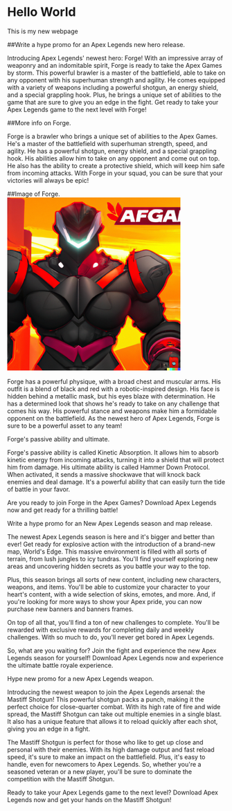 # Hello World
This is my new webpage

##Write a hype promo for an Apex Legends new hero release.

Introducing Apex Legends' newest hero: Forge! With an impressive array of weaponry and an indomitable spirit, Forge is ready to take the Apex Games by storm. This powerful brawler is a master of the battlefield, able to take on any opponent with his superhuman strength and agility. He comes equipped with a variety of weapons including a powerful shotgun, an energy shield, and a special grappling hook. Plus, he brings a unique set of abilities to the game that are sure to give you an edge in the fight. Get ready to take your Apex Legends game to the next level with Forge!

##More info on Forge.

Forge is a brawler who brings a unique set of abilities to the Apex Games. He's a master of the battlefield with superhuman strength, speed, and agility. He has a powerful shotgun, energy shield, and a special grappling hook. His abilities allow him to take on any opponent and come out on top. He also has the ability to create a protective shield, which will keep him safe from incoming attacks. With Forge in your squad, you can be sure that your victories will always be epic!

##Image of Forge.
<br>
<img src="forge1.png" width="400">

Forge has a powerful physique, with a broad chest and muscular arms. His outfit is a blend of black and red with a robotic-inspired design. His face is hidden behind a metallic mask, but his eyes blaze with determination. He has a determined look that shows he's ready to take on any challenge that comes his way. His powerful stance and weapons make him a formidable opponent on the battlefield. As the newest hero of Apex Legends, Forge is sure to be a powerful asset to any team!

Forge's passive ability and ultimate. 

Forge's passive ability is called Kinetic Absorption. It allows him to absorb kinetic energy from incoming attacks, turning it into a shield that will protect him from damage. His ultimate ability is called Hammer Down Protocol. When activated, it sends a massive shockwave that will knock back enemies and deal damage. It's a powerful ability that can easily turn the tide of battle in your favor.

Are you ready to join Forge in the Apex Games? Download Apex Legends now and get ready for a thrilling battle!

Write a hype promo for an New Apex Legends season and map release.

The newest Apex Legends season is here and it's bigger and better than ever! Get ready for explosive action with the introduction of a brand-new map, World's Edge. This massive environment is filled with all sorts of terrain, from lush jungles to icy tundras. You'll find yourself exploring new areas and uncovering hidden secrets as you battle your way to the top.

Plus, this season brings all sorts of new content, including new characters, weapons, and items. You'll be able to customize your character to your heart's content, with a wide selection of skins, emotes, and more. And, if you're looking for more ways to show your Apex pride, you can now purchase new banners and banners frames.

On top of all that, you'll find a ton of new challenges to complete. You'll be rewarded with exclusive rewards for completing daily and weekly challenges. With so much to do, you'll never get bored in Apex Legends. 

So, what are you waiting for? Join the fight and experience the new Apex Legends season for yourself! Download Apex Legends now and experience the ultimate battle royale experience.

Hype new promo for a new Apex Legends weapon.

Introducing the newest weapon to join the Apex Legends arsenal: the Mastiff Shotgun! This powerful shotgun packs a punch, making it the perfect choice for close-quarter combat. With its high rate of fire and wide spread, the Mastiff Shotgun can take out multiple enemies in a single blast. It also has a unique feature that allows it to reload quickly after each shot, giving you an edge in a fight.

The Mastiff Shotgun is perfect for those who like to get up close and personal with their enemies. With its high damage output and fast reload speed, it's sure to make an impact on the battlefield. Plus, it's easy to handle, even for newcomers to Apex Legends. So, whether you're a seasoned veteran or a new player, you'll be sure to dominate the competition with the Mastiff Shotgun.

Ready to take your Apex Legends game to the next level? Download Apex Legends now and get your hands on the Mastiff Shotgun!
